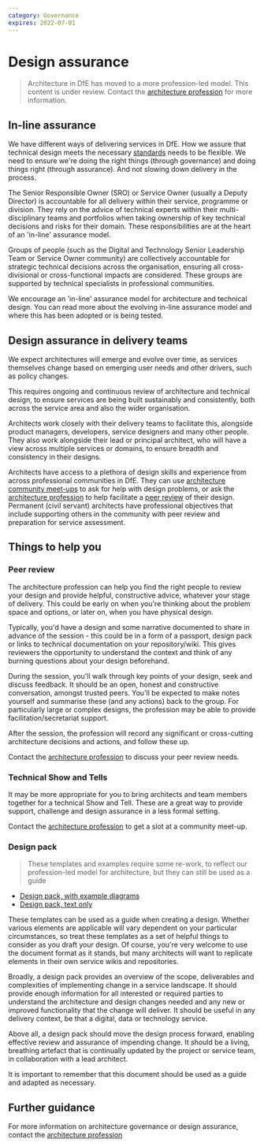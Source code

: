 ```yaml
---
category: Governance
expires: 2022-07-01
---
```


# Design assurance

> Architecture in DfE has moved to a more profession-led model. This content is under review. Contact the [architecture profession](mailto:architecture.profession@education.gov.uk) for more information.

## In-line assurance

We have different ways of delivering services in DfE. How we assure that technical design meets the necessary [standards](../../standards/architecture-standards) needs to be flexible.
We need to ensure we're doing the right things (through governance) and doing things right (through assurance). And not slowing down delivery in the process.

The Senior Responsible Owner (SRO) or Service Owner (usually a Deputy Director) is accountable for all delivery within their service, programme or division. They rely on the advice of technical experts within their multi-disciplinary teams and portfolios when taking ownership of key technical decisions and risks for their domain. These responsibilities are at the heart of an 'in-line' assurance model.

Groups of people (such as the Digital and Technology Senior Leadership Team or Service Owner community) are collectively accountable for strategic technical decisions across the organisation, ensuring all cross-divisional or cross-functional impacts are considered. These groups are supported by technical specialists in professional communities.

We encourage an 'in-line' assurance model for architecture and technical design. You can read more about the evolving in-line assurance model and where this has been adopted or is being tested.

## Design assurance in delivery teams

We expect architectures will emerge and evolve over time, as services themselves change based on emerging user needs and other drivers, such as policy changes.

This requires ongoing and continuous review of architecture and technical design, to ensure services are being built sustainably and consistently, both across the service area and also the wider organisation.

Architects work closely with their delivery teams to facilitate this, alongside product managers, developers, service designers and many other people. They also work alongside their lead or principal architect, who will have a view across multiple services or domains, to ensure breadth and consistency in their designs.

Architects have access to a plethora of design skills and experience from across professional communities in DfE. They can use [architecture community meet-ups](../../capability/architecture-capability-framework/#community) to ask for help with design problems, or ask the [architecture profession](mailto:architecture.profession@education.gov.uk) to help facilitate a [peer review](#peer-review) of their design. Permanent (civil servant) architects have professional objectives that include supporting others in the community with peer review and preparation for service assessment.

## Things to help you

<a name="peer-review"></a>
### Peer review

The architecture profession can help you find the right people to review your design and provide helpful, constructive advice, whatever your stage of delivery. This could be early on when you're thinking about the problem space and options, or later on, when you have physical design.

Typically, you'd have a design and some narrative documented to share in advance of the session - this could be in a form of a passport, design pack or links to technical documentation on your repository/wiki. This gives reviewers the opportunity to understand the context and think of any burning questions about your design beforehand.

During the session, you'll walk through key points of your design, seek and discuss feedback. It should be an open, honest and constructive conversation, amongst trusted peers. You'll be expected to make notes yourself and summarise these (and any actions) back to the group. For particularly large or complex designs, the profession may be able to provide facilitation/secretariat support.

After the session, the profession will record any significant or cross-cutting architecture decisions and actions, and follow these up.

Contact the [architecture profession](mailto:architecture.profession@education.gov.uk) to discuss your peer review needs.

### Technical Show and Tells

It may be more appropriate for you to bring architects and team members together for a technical Show and Tell. These are a great way to provide support, challenge and design assurance in a less formal setting.

Contact the [architecture profession](mailto:architecture.profession@education.gov.uk) to get a slot at a community meet-up.

### Design pack

> These templates and examples require some re-work, to reflect our profession-led model for architecture, but they can still be used as a guide

- [Design pack, with example diagrams](../documents/design-pack.docx)
- [Design pack, text only](../documents/design-pack-just-text.docx)

These templates can be used as a guide when creating a design. Whether various elements are applicable will vary dependent on your particular circumstances, so treat these templates as a set of helpful things to consider as you draft your design. Of course, you're very welcome to use the document format as it stands, but many architects will want to replicate elements in their own service wikis and repositories.

Broadly, a design pack provides an overview of the scope, deliverables and complexities of implementing change in a service landscape. It should provide enough information for all interested or required parties to understand the architecture and design changes needed and any new or improved functionality that the change will deliver. It should be useful in any delivery context, be that a digital, data or technology service.

Above all, a design pack should move the design process forward, enabling effective review and assurance of impending change. It should be a living, breathing artefact that is continually updated by the project or service team, in collaboration with a lead architect.

It is important to remember that this document should be used as a guide and adapted as necessary.

## Further guidance

For more information on architecture governance or design assurance, contact the [architecture profession](mailto:architecture.profession@education.gov.uk)

